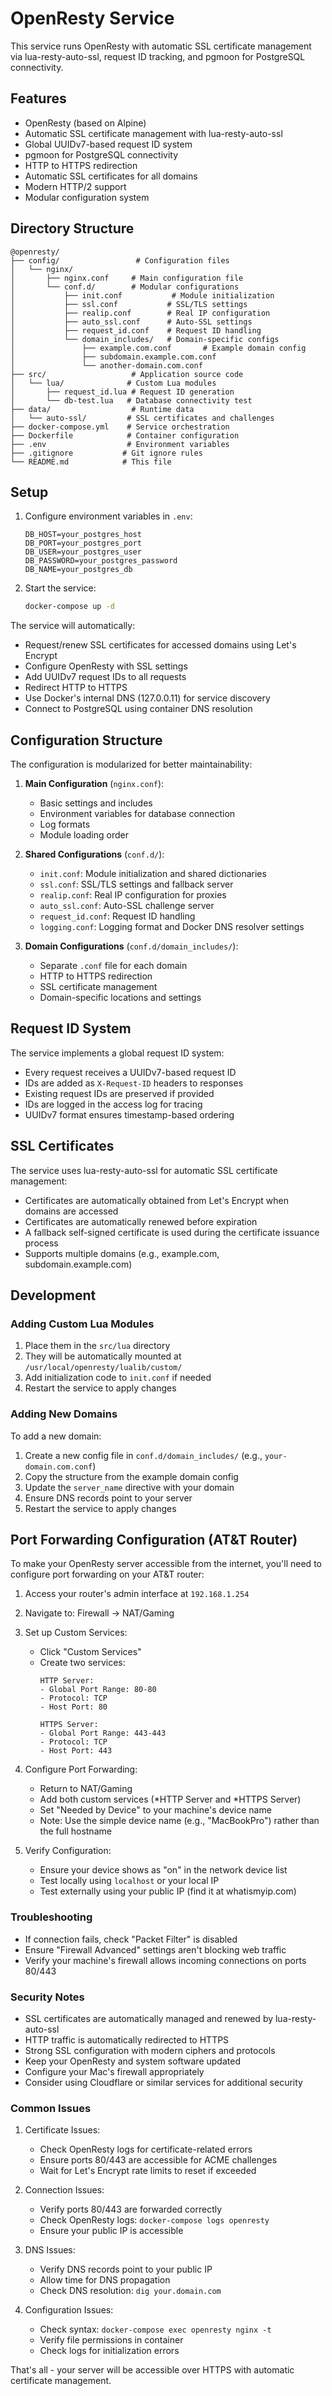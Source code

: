 # OpenResty Service

This service runs OpenResty with automatic SSL certificate management via lua-resty-auto-ssl, request ID tracking, and pgmoon for PostgreSQL connectivity.

## Features

- OpenResty (based on Alpine)
- Automatic SSL certificate management with lua-resty-auto-ssl
- Global UUIDv7-based request ID system
- pgmoon for PostgreSQL connectivity
- HTTP to HTTPS redirection
- Automatic SSL certificates for all domains
- Modern HTTP/2 support
- Modular configuration system

## Directory Structure

```
@openresty/
├── config/                 # Configuration files
│   └── nginx/             
│       ├── nginx.conf     # Main configuration file
│       └── conf.d/        # Modular configurations
│           ├── init.conf           # Module initialization
│           ├── ssl.conf           # SSL/TLS settings
│           ├── realip.conf        # Real IP configuration
│           ├── auto_ssl.conf      # Auto-SSL settings
│           ├── request_id.conf    # Request ID handling
│           └── domain_includes/   # Domain-specific configs
│               ├── example.com.conf       # Example domain config
│               ├── subdomain.example.com.conf
│               └── another-domain.com.conf
├── src/                   # Application source code
│   └── lua/              # Custom Lua modules
│       ├── request_id.lua # Request ID generation
│       └── db-test.lua   # Database connectivity test
├── data/                  # Runtime data
│   └── auto-ssl/         # SSL certificates and challenges
├── docker-compose.yml    # Service orchestration
├── Dockerfile            # Container configuration
├── .env                  # Environment variables
├── .gitignore           # Git ignore rules
└── README.md            # This file
```

## Setup

1. Configure environment variables in `.env`:
   ```
   DB_HOST=your_postgres_host
   DB_PORT=your_postgres_port
   DB_USER=your_postgres_user
   DB_PASSWORD=your_postgres_password
   DB_NAME=your_postgres_db
   ```

2. Start the service:
   ```bash
   docker-compose up -d
   ```

The service will automatically:
- Request/renew SSL certificates for accessed domains using Let's Encrypt
- Configure OpenResty with SSL settings
- Add UUIDv7 request IDs to all requests
- Redirect HTTP to HTTPS
- Use Docker's internal DNS (127.0.0.11) for service discovery
- Connect to PostgreSQL using container DNS resolution

## Configuration Structure

The configuration is modularized for better maintainability:

1. **Main Configuration** (`nginx.conf`):
   - Basic settings and includes
   - Environment variables for database connection
   - Log formats
   - Module loading order

2. **Shared Configurations** (`conf.d/`):
   - `init.conf`: Module initialization and shared dictionaries
   - `ssl.conf`: SSL/TLS settings and fallback server
   - `realip.conf`: Real IP configuration for proxies
   - `auto_ssl.conf`: Auto-SSL challenge server
   - `request_id.conf`: Request ID handling
   - `logging.conf`: Logging format and Docker DNS resolver settings

3. **Domain Configurations** (`conf.d/domain_includes/`):
   - Separate `.conf` file for each domain
   - HTTP to HTTPS redirection
   - SSL certificate management
   - Domain-specific locations and settings

## Request ID System

The service implements a global request ID system:
- Every request receives a UUIDv7-based request ID
- IDs are added as `X-Request-ID` headers to responses
- Existing request IDs are preserved if provided
- IDs are logged in the access log for tracing
- UUIDv7 format ensures timestamp-based ordering

## SSL Certificates

The service uses lua-resty-auto-ssl for automatic SSL certificate management:
- Certificates are automatically obtained from Let's Encrypt when domains are accessed
- Certificates are automatically renewed before expiration
- A fallback self-signed certificate is used during the certificate issuance process
- Supports multiple domains (e.g., example.com, subdomain.example.com)

## Development

### Adding Custom Lua Modules
1. Place them in the `src/lua` directory
2. They will be automatically mounted at `/usr/local/openresty/lualib/custom/`
3. Add initialization code to `init.conf` if needed
4. Restart the service to apply changes

### Adding New Domains

To add a new domain:
1. Create a new config file in `conf.d/domain_includes/` (e.g., `your-domain.com.conf`)
2. Copy the structure from the example domain config
3. Update the `server_name` directive with your domain
4. Ensure DNS records point to your server
5. Restart the service to apply changes

## Port Forwarding Configuration (AT&T Router)

To make your OpenResty server accessible from the internet, you'll need to configure port forwarding on your AT&T router:

1. Access your router's admin interface at `192.168.1.254`

2. Navigate to:
   Firewall → NAT/Gaming

3. Set up Custom Services:
   - Click "Custom Services"
   - Create two services:
     ```
     HTTP Server:
     - Global Port Range: 80-80
     - Protocol: TCP
     - Host Port: 80

     HTTPS Server:
     - Global Port Range: 443-443
     - Protocol: TCP
     - Host Port: 443
     ```

4. Configure Port Forwarding:
   - Return to NAT/Gaming
   - Add both custom services (*HTTP Server and *HTTPS Server)
   - Set "Needed by Device" to your machine's device name
   - Note: Use the simple device name (e.g., "MacBookPro") rather than the full hostname

5. Verify Configuration:
   - Ensure your device shows as "on" in the network device list
   - Test locally using `localhost` or your local IP
   - Test externally using your public IP (find it at whatismyip.com)

### Troubleshooting
- If connection fails, check "Packet Filter" is disabled
- Ensure "Firewall Advanced" settings aren't blocking web traffic
- Verify your machine's firewall allows incoming connections on ports 80/443

### Security Notes
- SSL certificates are automatically managed and renewed by lua-resty-auto-ssl
- HTTP traffic is automatically redirected to HTTPS
- Strong SSL configuration with modern ciphers and protocols
- Keep your OpenResty and system software updated
- Configure your Mac's firewall appropriately
- Consider using Cloudflare or similar services for additional security

### Common Issues

1. Certificate Issues:
   - Check OpenResty logs for certificate-related errors
   - Ensure ports 80/443 are accessible for ACME challenges
   - Wait for Let's Encrypt rate limits to reset if exceeded

2. Connection Issues:
   - Verify ports 80/443 are forwarded correctly
   - Check OpenResty logs: `docker-compose logs openresty`
   - Ensure your public IP is accessible

3. DNS Issues:
   - Verify DNS records point to your public IP
   - Allow time for DNS propagation
   - Check DNS resolution: `dig your.domain.com`

4. Configuration Issues:
   - Check syntax: `docker-compose exec openresty nginx -t`
   - Verify file permissions in container
   - Check logs for initialization errors

That's all - your server will be accessible over HTTPS with automatic certificate management.